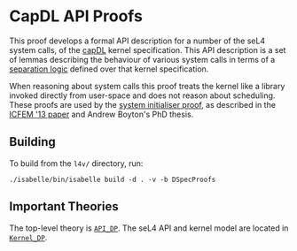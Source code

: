 <!--@TAG(DATA61_BSD)-->

CapDL API Proofs
================

This proof develops a formal API description for a number of the seL4
system calls, of the [capDL](../../spec/capDL/) kernel specification.
This API description is a set of lemmas describing the behaviour of
various system calls in terms of a [separation logic](../sep-capDL/)
defined over that kernel specification.

When reasoning about system calls this proof treats the kernel like
a library invoked directly from user-space and does not reason about
scheduling. These proofs are used by the [system initialiser
proof](../../sys-init), as described in the [ICFEM '13 paper][Boyton_13]
and Andrew Boyton's PhD thesis.

  [Boyton_13]: http://www.nicta.com.au/pub?id=7047 "Formally Verified System Initialisation"

Building
--------

To build from the `l4v/` directory, run:

    ./isabelle/bin/isabelle build -d . -v -b DSpecProofs

Important Theories
------------------

The top-level theory is [`API_DP`](API_DP.thy). The seL4 API and kernel
model are located in [`Kernel_DP`](Kernel_DP.thy).

